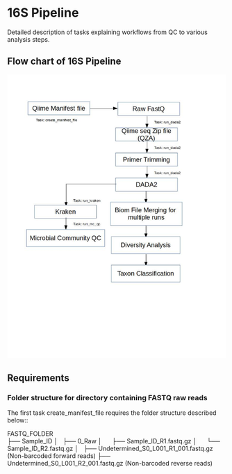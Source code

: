 # 16S Pipeline 

Detailed description of tasks explaining workflows from QC to various analysis steps. 

## Flow chart of 16S Pipeline 

![16s_rake_pipeline.png](https://github.com/ajaybabu27/microbiome_pdb_pipeline/blob/master/docs/16s_rake_pipeline.jpg) 


## Requirements 

### Folder structure for directory containing FASTQ raw reads 

The first task create_manifest_file requires the folder structure described below:: 

FASTQ_FOLDER  
├── Sample_ID 
│   ├── 0_Raw 
│       ├── Sample_ID_R1.fastq.gz 
│       └── Sample_ID_R2.fastq.gz 
│   
├── Undetermined_S0_L001_R1_001.fastq.gz (Non-barcoded forward reads) 
├── Undetermined_S0_L001_R2_001.fastq.gz (Non-barcoded reverse reads) 
 



   
